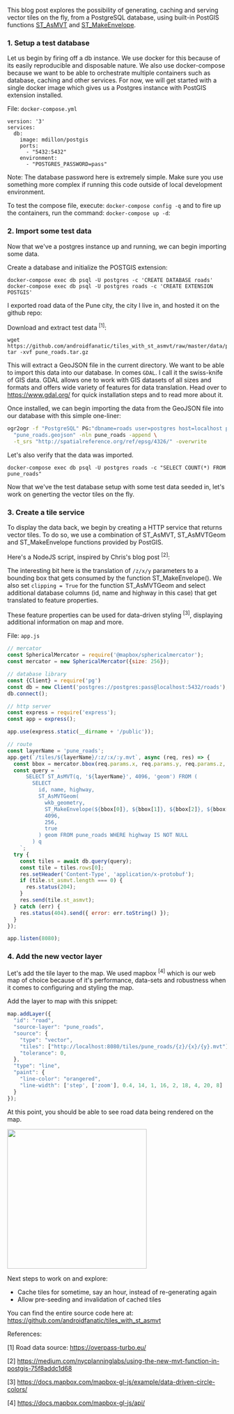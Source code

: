 This blog post explores the possibility of generating, caching and serving vector tiles on the fly, from a PostgreSQL database, using built-in PostGIS functions <a href="https://postgis.net/docs/ST_AsMVT.html" target="_blank">ST_AsMVT</a> and  <a href="https://postgis.net/docs/ST_MakeEnvelope.html" target="_blank">ST_MakeEnvelope</a>.

### 1. Setup a test database

Let us begin by firing off a db instance. We use docker for this because of its easily reproducible and disposable nature. We also use docker-compose because we want to be able to orchestrate multiple containers such as database, caching and other services. For now, we will get started with a single docker image which gives us a Postgres instance with PostGIS extension installed.

File: `docker-compose.yml`
```
version: '3'
services:
  db:
    image: mdillon/postgis
    ports:
      - "5432:5432"
    environment:
      - "POSTGRES_PASSWORD=pass"
```

Note: The database password here is extremely simple. Make sure you use something more complex if running this code outside of local development environment.

To test the compose file, execute: `docker-compose config -q` and to fire up the containers, run the command: `docker-compose up -d`:

### 2. Import some test data

Now that we've a postgres instance up and running, we can begin importing some data. 

Create a database and initialize the POSTGIS extension:
```
docker-compose exec db psql -U postgres -c 'CREATE DATABASE roads'
docker-compose exec db psql -U postgres roads -c 'CREATE EXTENSION POSTGIS'
```

I exported road data of the Pune city, the city I live in, and hosted it on the github repo: 

Download and extract test data <sup>[1]</sup>:

```
wget https://github.com/androidfanatic/tiles_with_st_asmvt/raw/master/data/pune_roads.tar.gz
tar -xvf pune_roads.tar.gz
```


This will extract a GeoJSON file in the current directory. We want to be able to import this data into our database. In comes `GDAL`. I call it the swiss-knife of GIS data. GDAL allows one to work with GIS datasets of all sizes and formats and offers wide variety of features for data translation. Head over to <a href="https://www.gdal.org/" target="_blank">https://www.gdal.org/</a> for quick installation steps and to read more about it.

Once installed, we can begin importing the data from the GeoJSON file into our database with this simple one-liner:

```bash
ogr2ogr -f "PostgreSQL" PG:"dbname=roads user=postgres host=localhost password=pass" \
  "pune_roads.geojson" -nln pune_roads -append \
  -t_srs "http://spatialreference.org/ref/epsg/4326/" -overwrite
```

Let's also verify that the data was imported.

```
docker-compose exec db psql -U postgres roads -c "SELECT COUNT(*) FROM pune_roads"
```

Now that we've the test database setup with some test data seeded in, let's work on generting the vector tiles on the fly.

### 3. Create a tile service

To display the data back, we begin by creating a HTTP service that returns vector tiles. To do so, we use a combination of ST_AsMVT, ST_AsMVTGeom and ST_MakeEnvelope functions provided by PostGIS.

Here's a NodeJS script, inspired by Chris's blog post <sup>[2]</sup>:

The interesting bit here is the translation of `/z/x/y` parameters to a bounding box that gets consumed by the function ST_MakeEnvelope(). We also set `clipping = True` for the function ST_AsMVTGeom and select additional database columns (id, name and highway in this case) that get translated to feature properties.

These feature properties can be used for data-driven styling <sup>[3]</sup>, displaying additional information on map and more.

File: `app.js`

```js
// mercator
const SphericalMercator = require('@mapbox/sphericalmercator');
const mercator = new SphericalMercator({size: 256});

// database library
const {Client} = require('pg')
const db = new Client('postgres://postgres:pass@localhost:5432/roads');
db.connect();

// http server
const express = require('express');
const app = express();

app.use(express.static(__dirname + '/public'));

// route
const layerName = 'pune_roads';
app.get(`/tiles/${layerName}/:z/:x/:y.mvt`, async (req, res) => {
  const bbox = mercator.bbox(req.params.x, req.params.y, req.params.z, false);
  const query = `
      SELECT ST_AsMVT(q, '${layerName}', 4096, 'geom') FROM (
        SELECT 
          id, name, highway,
          ST_AsMVTGeom(
            wkb_geometry,
            ST_MakeEnvelope(${bbox[0]}, ${bbox[1]}, ${bbox[2]}, ${bbox[3]}, 4326),
            4096,
            256,
            true
          ) geom FROM pune_roads WHERE highway IS NOT NULL
        ) q
    `;
  try {
    const tiles = await db.query(query);
    const tile = tiles.rows[0];
    res.setHeader('Content-Type', 'application/x-protobuf');
    if (tile.st_asmvt.length === 0) {
      res.status(204);
    }
    res.send(tile.st_asmvt);
  } catch (err) {
    res.status(404).send({ error: err.toString() });
  }
});

app.listen(8080);
```

### 4. Add the new vector layer

Let's add the tile layer to the map. We used mapbox <sup>[4]</sup> which is our web map of choice because of it's performance, data-sets and robustness when it comes to configuring and styling the map. 

Add the layer to map with this snippet:

```js
map.addLayer({
  "id": "road",
  "source-layer": "pune_roads",
  "source": {
    "type": "vector",
    "tiles": ["http://localhost:8080/tiles/pune_roads/{z}/{x}/{y}.mvt"],
    "tolerance": 0,
  },
  "type": "line",
  "paint": {
    "line-color": "orangered",
    "line-width": ['step', ['zoom'], 0.4, 14, 1, 16, 2, 18, 4, 20, 8]
  }
});
```

At this point, you should be able to see road data being rendered on the map.

<img src="img/rec2.gif" height="320" />

Next steps to work on and explore:

- Cache tiles for sometime, say an hour, instead of re-generating again
- Allow pre-seeding and invalidation of cached tiles

You can find the entire source code here at: https://github.com/androidfanatic/tiles_with_st_asmvt

References:

[1] Road data source: https://overpass-turbo.eu/

[2] https://medium.com/nycplanninglabs/using-the-new-mvt-function-in-postgis-75f8addc1d68

[3] https://docs.mapbox.com/mapbox-gl-js/example/data-driven-circle-colors/

[4] https://docs.mapbox.com/mapbox-gl-js/api/
